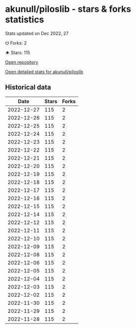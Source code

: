 # akunull/piloslib - stars & forks statistics

Stats updated on Dec 2022, 27

☋ Forks: 2

★ Stars: 115

[Open repository](https://github.com/akunull/piloslib)

[Open detailed stats for akunull/piloslib](https://reviewgithub.com/rep/akunull/piloslib)

## Historical data
| Date | Stars | Forks |
|------|-------|-------|
| 2022-12-27 | 115 | 2 | 
| 2022-12-26 | 115 | 2 | 
| 2022-12-25 | 115 | 2 | 
| 2022-12-24 | 115 | 2 | 
| 2022-12-23 | 115 | 2 | 
| 2022-12-22 | 115 | 2 | 
| 2022-12-21 | 115 | 2 | 
| 2022-12-20 | 115 | 2 | 
| 2022-12-19 | 115 | 2 | 
| 2022-12-18 | 115 | 2 | 
| 2022-12-17 | 115 | 2 | 
| 2022-12-16 | 115 | 2 | 
| 2022-12-15 | 115 | 2 | 
| 2022-12-14 | 115 | 2 | 
| 2022-12-12 | 115 | 2 | 
| 2022-12-11 | 115 | 2 | 
| 2022-12-10 | 115 | 2 | 
| 2022-12-09 | 115 | 2 | 
| 2022-12-08 | 115 | 2 | 
| 2022-12-06 | 115 | 2 | 
| 2022-12-05 | 115 | 2 | 
| 2022-12-04 | 115 | 2 | 
| 2022-12-03 | 115 | 2 | 
| 2022-12-02 | 115 | 2 | 
| 2022-11-30 | 115 | 2 | 
| 2022-11-29 | 115 | 2 | 
| 2022-11-28 | 115 | 2 | 

